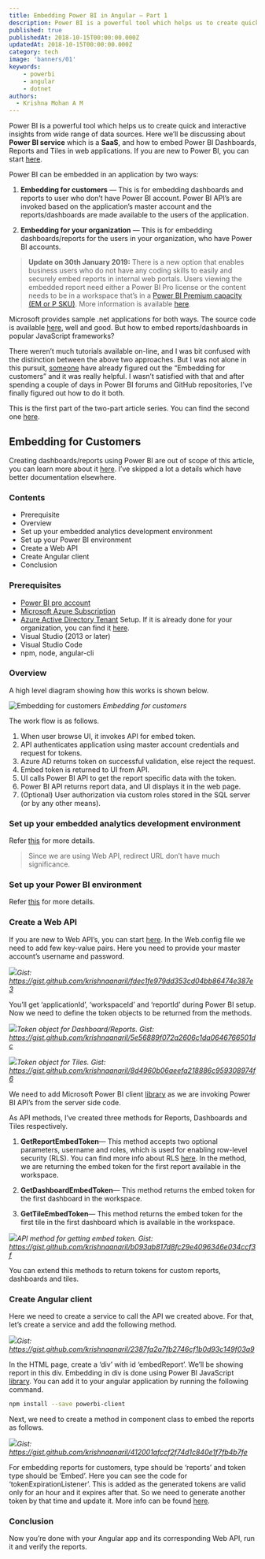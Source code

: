 ```yaml
---
title: Embedding Power BI in Angular — Part 1
description: Power BI is a powerful tool which helps us to create quick and interactive insights from wide range of data sources. Here we’ll be discussing about Power BI service which is a SaaS, and how to embed Power BI Dashboards, Reports and Tiles in web applications.
published: true
publishedAt: 2018-10-15T00:00:00.000Z
updatedAt: 2018-10-15T00:00:00.000Z
category: tech
image: 'banners/01'
keywords: 
    - powerbi
    - angular
    - dotnet
authors:
  - Krishna Mohan A M
---
```


Power BI is a powerful tool which helps us to create quick and interactive insights from wide range of data sources. Here we’ll be discussing about **Power BI service** which is a **SaaS**, and how to embed Power BI Dashboards, Reports and Tiles in web applications. If you are new to Power BI, you can start [here](https://docs.microsoft.com/en-us/power-bi/power-bi-overview).

Power BI can be embedded in an application by two ways:

 1. **Embedding for customers** — This is for embedding dashboards and reports to user who don’t have Power BI account. Power BI API’s are invoked based on the application’s master account and the reports/dashboards are made available to the users of the application.

 2. **Embedding for your organization** — This is for embedding dashboards/reports for the users in your organization, who have Power BI accounts.
>  **Update on 30th January 2019:** There is a new option that enables business users who do not have any coding skills to easily and securely embed reports in internal web portals. Users viewing the embedded report need either a Power BI Pro license or the content needs to be in a workspace that’s in a [Power BI Premium capacity (EM or P SKU)](https://docs.microsoft.com/en-us/power-bi/service-admin-premium-purchase). More information is available [here](https://powerbi.microsoft.com/en-us/blog/easily-embed-secure-power-bi-reports-in-your-internal-portals-or-websites).

Microsoft provides sample .net applications for both ways. The source code is available [here](https://github.com/Microsoft/PowerBI-Developer-Samples), well and good. But how to embed reports/dashboards in popular JavaScript frameworks?

There weren’t much tutorials available on-line, and I was bit confused with the distinction between the above two approaches. But I was not alone in this pursuit, [someone](https://medium.com/@ramandeep.singh.1983/power-bi-overview-and-angular-embedding-how-to-f73390f4a399) have already figured out the “Embedding for customers” and it was really helpful. I wasn’t satisfied with that and after spending a couple of days in Power BI forums and GitHub repositories, I’ve finally figured out how to do it both.

This is the first part of the two-part article series. You can find the second one [here](https://krishnamohan.dev/blog/embedding-powerbi-in-angular-part-2).

## Embedding for Customers

Creating dashboards/reports using Power BI are out of scope of this article, you can learn more about it [here](https://docs.microsoft.com/en-us/power-bi/service-get-started). I’ve skipped a lot a details which have better documentation elsewhere.

### Contents

* Prerequisite
* Overview
* Set up your embedded analytics development environment
* Set up your Power BI environment
* Create a Web API
* Create Angular client
* Conclusion

### Prerequisites

* [Power BI pro account](https://powerbi.microsoft.com/en-us/pricing/)
* [Microsoft Azure Subscription](https://azure.microsoft.com/en-us/free/)
* [Azure Active Directory Tenant](https://docs.microsoft.com/en-us/power-bi/developer/create-an-azure-active-directory-tenant) Setup. If it is already done for your organization, you can find it [here](https://www.whatismytenantid.com/).
* Visual Studio (2013 or later)
* Visual Studio Code
* npm, node, angular-cli

### Overview

A high level diagram showing how this works is shown below.

![Embedding for customers](assets/images/01_01.png)
*Embedding for customers*

The work flow is as follows.

 1. When user browse UI, it invokes API for embed token.
 2. API authenticates application using master account credentials and request for tokens.
 3. Azure AD returns token on successful validation, else reject the request.
 4. Embed token is returned to UI from API.
 5. UI calls Power BI API to get the report specific data with the token.
 6. Power BI API returns report data, and UI displays it in the web page.
 7. (Optional) User authorization via custom roles stored in the SQL server (or by any other means).

### Set up your embedded analytics development environment

Refer [this](https://docs.microsoft.com/en-us/power-bi/developer/embed-sample-for-customers#set-up-your-embedded-analytics-development-environment) for more details.
>  Since we are using Web API, redirect URL don’t have much significance.

### Set up your Power BI environment

Refer [this](https://docs.microsoft.com/en-us/power-bi/developer/embed-sample-for-customers#set-up-your-power-bi-environment) for more details.

### Create a Web API

If you are new to Web API’s, you can start [here](https://docs.microsoft.com/en-us/aspnet/web-api/overview/getting-started-with-aspnet-web-api/tutorial-your-first-web-api). In the Web.config file we need to add few key-value pairs. Here you need to provide your master account’s username and password.

![](assets/images/01_02.png)*Gist: https://gist.github.com/krishnaanaril/fdec1fe979dd353cd04bb86474e387e3*

You’ll get ‘applicationId’, ‘workspaceId’ and ‘reportId’ during Power BI setup. Now we need to define the token objects to be returned from the methods.

![](assets/images/01_03.png)*Token object for Dashboard/Reports. Gist: https://gist.github.com/krishnaanaril/5e56889f072a2606c1da0646766501dc*

![](assets/images/01_04.png)*Token object for Tiles. Gist: https://gist.github.com/krishnaanaril/8d4960b06aeefa218886c959308974f6*

We need to add Microsoft Power BI client [library](https://www.nuget.org/packages/Microsoft.PowerBI.Api/) as we are invoking Power BI API’s from the server side code.

As API methods, I’ve created three methods for Reports, Dashboards and Tiles respectively.

 1. **GetReportEmbedToken**— This method accepts two optional parameters, username and roles, which is used for enabling row-level security (RLS). You can find more info about RLS [here](https://docs.microsoft.com/en-us/power-bi/service-admin-rls). In the method, we are returning the embed token for the first report available in the workspace.

 2. **GetDashboardEmbedToken**— This method returns the embed token for the first dashboard in the workspace.

 3. **GetTileEmbedToken**— This method returns the embed token for the first tile in the first dashboard which is available in the workspace.

![](assets/images/01_05.png)*API method for getting embed token. Gist: https://gist.github.com/krishnaanaril/b093ab817d8fc29e4096346e034ccf3f*

You can extend this methods to return tokens for custom reports, dashboards and tiles.

### Create Angular client

Here we need to create a service to call the API we created above. For that, let’s create a service and add the following method.

![](assets/images/01_06.png)*Gist: https://gist.github.com/krishnaanaril/2387fa2a7fb2746cf1b0d93c149f03a9*

In the HTML page, create a ‘div’ with id ‘embedReport’. We’ll be showing report in this div. Embedding in div is done using Power BI JavaScript [library](https://github.com/Microsoft/PowerBI-JavaScript). You can add it to your angular application by running the following command.

```bash
npm install --save powerbi-client
```

Next, we need to create a method in component class to embed the reports as follows.

![](assets/images/01_07.png)*Gist: https://gist.github.com/krishnaanaril/412001afccf2f74d1c840e1f7fb4b7fe*

For embedding reports for customers, type should be ‘reports’ and token type should be ‘Embed’. Here you can see the code for ‘tokenExpirationListener’. This is added as the generated tokens are valid only for an hour and it expires after that. So we need to generate another token by that time and update it. More info can be found [here](https://github.com/Microsoft/PowerBI-JavaScript/wiki/Refresh-token-using-JavaScript-SDK-example).

### Conclusion

Now you’re done with your Angular app and its corresponding Web API, run it and verify the reports.


